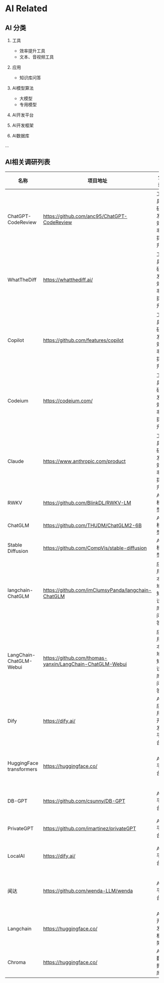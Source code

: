 # AI Related

## AI 分类

1. 工具
    - 效率提升工具
    - 文本、音视频工具

2. 应用
    - 知识库问答

3. AI模型算法
    - 大模型
    - 专用模型
4. AI开发平台
5. AI开发框架
6. AI数据库

...

## AI相关调研列表

| 名称      |  项目地址  | 分类         | 描述                                        | 状态      |
|-----------|-----------|------------|-------------------------------------------|-----------|
| ChatGPT-CodeReview | <https://github.com/anc95/ChatGPT-CodeReview> | 工具-研发效率提升 | 借助ChatGPT能力，实现自动的代码review，提升代码质量、降低代码维护成本   | [调研中](https://github.com/kubebb/core/pull/63) |
| WhatTheDiff | <https://whatthediff.ai/> | 工具-研发效率提升 | 代码自动review(收费)  | 完成 |
| Copilot | <https://github.com/features/copilot>| 工具-研发效率提升 | 提供AI辅助编程   | 完成 |
| Codeium | <https://codeium.com/> | 工具-研发效率提升 | 提供AI辅助编程，包括代码优化、文档编写、单测生成等能力   | 完成 |
| Claude | <https://www.anthropic.com/product> | 工具-研发效率提升 | 会话式AI助手，支持Slack以及API使用模式   | 完成(Slack机器人) |
| RWKV | <https://github.com/BlinkDL/RWKV-LM> | AI模型 | 基于循环神经网络的大语言模型算法   | 调研中 |
| ChatGLM | <https://github.com/THUDM/ChatGLM2-6B> | AI模型 | 开源中英双语对话模型 | 调研中 |
| Stable Diffusion | <https://github.com/CompVis/stable-diffusion> | AI 模型 | 扩散模型，以文字生成图片 | 调研中 |
| langchain-ChatGLM | <https://github.com/imClumsyPanda/langchain-ChatGLM> | 应用-本地知识库问答 | 基于本地知识库的 ChatGLM 问答，可实现**全部使用开源模型离线私有部署** | 调研中 |
| LangChain-ChatGLM-Webui | <https://github.com/thomas-yanxin/LangChain-ChatGLM-Webui> | 应用-本地知识库问答 | 类似  langchain-ChatGLM                                      | 调研中 |
| Dify | <https://dify.ai/> | AI应用开发平台 | 快速开发管理AI原生应用  | 完成 |
| HuggingFace transformers | <https://huggingface.co/> | AI平台 |  提供了数以千计的预训练模型，支持 100 多种语言的文本分类、信息抽取、问答、摘要、翻译、文本生成。它的宗旨是让最先进的 NLP 技术人人易用。  | 调研中 |
| DB-GPT | <https://github.com/csunny/DB-GPT> | AI平台 |  通过私有化LLM技术定义数据库下一代交互方式,支持SQL生成诊断、私域问答、向量存储以及多种大于元模型  | 调研中 |
| PrivateGPT | <https://github.com/imartinez/privateGPT> | AI平台 | 基于LLMs模型能力，实现本地文档(私人数据)智能化，100%私有，无数据泄露  | 调研中 |
| LocalAI | <https://dify.ai/> | AI平台 | 使用消费级硬件在本地或本地运行 LLM（不仅如此），支持与 ggml 格式兼容的多个模型系列。不需要 GPU  | 调研中 |
| 闻达 | <https://github.com/wenda-LLM/wenda> | AI 平台 | 一个LLM调用平台。目标为针对特定环境的高效内容生成，同时考虑个人和中小企业的计算资源局限性，以及知识安全和私密性问题 | 调研中 |
| Langchain | <https://huggingface.co/> | AI开发框架 | 提供AI应用开发框架，支持多种AI服务(OpenAI/Google),多种文档数据源，提供Python/Typescript/Golang/Rust等多种语言实现 | [调研中](https://github.com/bjwswang/assistant) |
| Chroma | <https://huggingface.co/> | AI数据库 | Chroma是一个开源的AI原生嵌入数据库，简化LLM应用的构建  | 调研中 |
